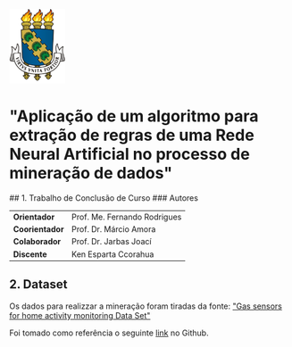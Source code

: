 <img src="src/img/LOGO_PNG.png" width="100px"/>
<h1>"Aplicação de um algoritmo para extração de regras de uma Rede Neural Artificial no processo de mineração de dados"</h1>
## 1. Trabalho de Conclusão de Curso
### Autores
<table>
  <tbody>
    <tr>
      <td><strong>Orientador</strong></td>
      <td>Prof. Me. Fernando Rodrigues</td>
    </tr>
    <tr>
      <td><strong>Coorientador</strong></td>
      <td>Prof. Dr. Márcio Amora</td>
    </tr>
    <tr>
      <td><strong>Colaborador</strong></td>
      <td>Prof. Dr. Jarbas Joací</td>
    </tr>
    <tr>
      <td><strong>Discente</strong></td>
      <td>Ken Esparta Ccorahua</td>
    </tr>
  </tbody>
</table>

## 2. Dataset
Os dados para realizzar a mineração foram tiradas da fonte: <a href="https://archive.ics.uci.edu/ml/datasets/Gas+sensors+for+home+activity+monitoring">"Gas sensors for home activity monitoring Data Set"</a>

Foi tomado como referência o seguinte <a href="https://github.com/thmosqueiro/ENose-Decorr_Humdt_Temp">link</a> no Github.
